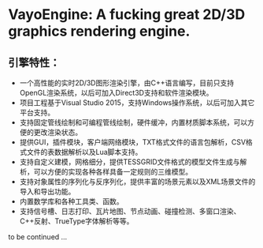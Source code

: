 # VayoEngine: A fucking great 2D/3D graphics rendering engine.
## 引擎特性：
* 一个高性能的实时2D/3D图形渲染引擎，由C++语言编写，目前只支持OpenGL渲染系统，以后可加入Direct3D支持和软件渲染模块。
* 项目工程基于Visual Studio 2015，支持Windows操作系统，以后可加入其它平台支持。
* 支持固定管线绘制和可编程管线绘制，硬件缓冲，内置材质脚本系统，可以方便的更改渲染状态。
* 提供GUI，插件模块，客户端网络模块，TXT格式文件的语言包解析，CSV格式文件的表数据解析以及Lua脚本支持。
* 支持自定义建模，网格细分，提供TESSGRID文件格式的模型文件生成与解析，可以方便的实现各种各样具备一定规则的三维模型。
* 支持对象属性的序列化与反序列化，提供丰富的场景元素以及XML场景文件的导入和导出功能。
* 内置数学库和各种工具类、函数。
* 支持信号槽、日志打印、瓦片地图、节点动画、碰撞检测、多窗口渲染、C++反射、TrueType字体解析等等。

to be continued ...
